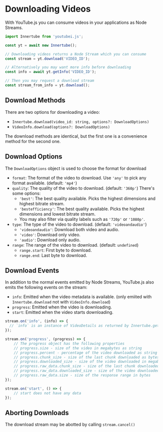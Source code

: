 # Downloading Videos

With YouTube.js you can consume videos in your applications as Node Streams.

```js
import Innertube from 'youtubei.js';

const yt = await new Innertube();

// Downloading videos returns a Node Stream which you can consume
const stream = yt.download('VIDEO_ID');

// Alternatively you may want more info before downloading
const info = await yt.getInfo('VIDEO_ID');

// Then you may request a download stream
const stream_from_info = yt.download();
```

## Download Methods

There are two options for downloading a video:
- `Innertube.download(video_id: string, options?: DownloadOptions)`
- `VideoInfo.download(options?: DownloadOptions)`

The download methods are identical, but the first one is a convenience method for the second one.

## Download Options

The `DownloadOptions` object is used to choose the format for download

- `format`: The format of the video to download. Use `'any'` to pick any format available. (default: `'mp4'`)
- `quality`: The quality of the video to download. (default: `'360p'`) There's some options:
    - `'best'`: The best quality available. Picks the highest dimensions and highest bitrate stream.
    - `'bestefficiency'`: The best quality available. Picks the highest dimensions and lowest bitrate stream.
    - You may also filter via quality labels such as `'720p'` or `'1080p'`.
- `type`: The type of the video to download. (default: `'videoandaudio'`)
    - `'videoandaudio'`: Download both video and audio.
    - `'video'`: Download only video.
    - `'audio'`: Download only audio.
- `range`: The range of the video to download. (default: `undefined`)
    - `range.start`: First byte to download.
    - `range.end`: Last byte to download.

## Download Events

In addition to the normal events emitted by Node Streams, YouTube.js also emits the following events on the stream:

- `info`: Emitted when the video metadata is available. (only emiited with `Innertube.download` not with `VideoInfo.download`)
- `progress`: Emitted when the video is downloading.
- `start`: Emitted when the video starts downloading.

```js
stream.on('info', (info) => {
  // `info` is an instance of VideoDetails as returned by Innertube.getBasicInfo() and is thus not complete with all the details.
});

stream.on('progress', (progress) => {
    // The progress object has the following properties
    // progress.size - size of the video in megabytes as string
    // progress.percent - percentage of the video downloaded as string
    // progress.chunk_size - size of the last chunk downloaded as bytes
    // progress.downloaded_size - size of the video downloaded in megabytes as string
    // progress.raw_data.chunk_size - size of the last chunk downloaded as bytes
    // progress.raw_data.downloaded_size - size of the video downloaded as bytes
    // progress.raw_data.size - size of the response range in bytes
});

stream.on('start', () => {
    // start does not have any data
});
```

## Aborting Downloads

The download stream may be abotted by calling `stream.cancel()`
